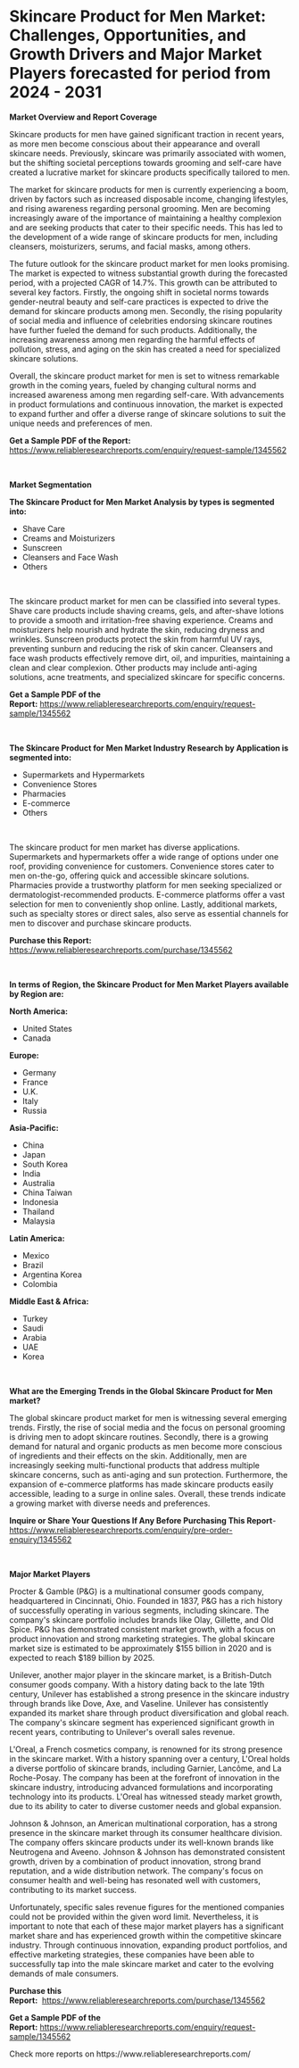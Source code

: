 <p><h1>Skincare Product for Men Market: Challenges, Opportunities, and Growth Drivers and Major Market Players forecasted for period from 2024 - 2031</h1></p><p><strong>Market Overview and Report Coverage</strong></p>
<p><p>Skincare products for men have gained significant traction in recent years, as more men become conscious about their appearance and overall skincare needs. Previously, skincare was primarily associated with women, but the shifting societal perceptions towards grooming and self-care have created a lucrative market for skincare products specifically tailored to men.</p><p>The market for skincare products for men is currently experiencing a boom, driven by factors such as increased disposable income, changing lifestyles, and rising awareness regarding personal grooming. Men are becoming increasingly aware of the importance of maintaining a healthy complexion and are seeking products that cater to their specific needs. This has led to the development of a wide range of skincare products for men, including cleansers, moisturizers, serums, and facial masks, among others.</p><p>The future outlook for the skincare product market for men looks promising. The market is expected to witness substantial growth during the forecasted period, with a projected CAGR of 14.7%. This growth can be attributed to several key factors. Firstly, the ongoing shift in societal norms towards gender-neutral beauty and self-care practices is expected to drive the demand for skincare products among men. Secondly, the rising popularity of social media and influence of celebrities endorsing skincare routines have further fueled the demand for such products. Additionally, the increasing awareness among men regarding the harmful effects of pollution, stress, and aging on the skin has created a need for specialized skincare solutions.</p><p>Overall, the skincare product market for men is set to witness remarkable growth in the coming years, fueled by changing cultural norms and increased awareness among men regarding self-care. With advancements in product formulations and continuous innovation, the market is expected to expand further and offer a diverse range of skincare solutions to suit the unique needs and preferences of men.</p></p>
<p><strong>Get a Sample PDF of the Report:</strong> <a href="https://www.reliableresearchreports.com/enquiry/request-sample/1345562">https://www.reliableresearchreports.com/enquiry/request-sample/1345562</a></p>
<p>&nbsp;</p>
<p><strong>Market Segmentation</strong></p>
<p><strong>The Skincare Product for Men Market Analysis by types is segmented into:</strong></p>
<p><ul><li>Shave Care</li><li>Creams and Moisturizers</li><li>Sunscreen</li><li>Cleansers and Face Wash</li><li>Others</li></ul></p>
<p>&nbsp;</p>
<p><p>The skincare product market for men can be classified into several types. Shave care products include shaving creams, gels, and after-shave lotions to provide a smooth and irritation-free shaving experience. Creams and moisturizers help nourish and hydrate the skin, reducing dryness and wrinkles. Sunscreen products protect the skin from harmful UV rays, preventing sunburn and reducing the risk of skin cancer. Cleansers and face wash products effectively remove dirt, oil, and impurities, maintaining a clean and clear complexion. Other products may include anti-aging solutions, acne treatments, and specialized skincare for specific concerns.</p></p>
<p><strong>Get a Sample PDF of the Report:</strong>&nbsp;<a href="https://www.reliableresearchreports.com/enquiry/request-sample/1345562">https://www.reliableresearchreports.com/enquiry/request-sample/1345562</a></p>
<p>&nbsp;</p>
<p><strong>The Skincare Product for Men Market Industry Research by Application is segmented into:</strong></p>
<p><ul><li>Supermarkets and Hypermarkets</li><li>Convenience Stores</li><li>Pharmacies</li><li>E-commerce</li><li>Others</li></ul></p>
<p>&nbsp;</p>
<p><p>The skincare product for men market has diverse applications. Supermarkets and hypermarkets offer a wide range of options under one roof, providing convenience for customers. Convenience stores cater to men on-the-go, offering quick and accessible skincare solutions. Pharmacies provide a trustworthy platform for men seeking specialized or dermatologist-recommended products. E-commerce platforms offer a vast selection for men to conveniently shop online. Lastly, additional markets, such as specialty stores or direct sales, also serve as essential channels for men to discover and purchase skincare products.</p></p>
<p><strong>Purchase this Report:</strong>&nbsp; <a href="https://www.reliableresearchreports.com/purchase/1345562">https://www.reliableresearchreports.com/purchase/1345562</a></p>
<p>&nbsp;</p>
<p><strong>In terms of Region, the Skincare Product for Men Market Players available by Region are:</strong></p>
<p>
    <p> <strong> North America: </strong>
        <ul>
            <li>United States</li>
            <li>Canada</li>
        </ul>
        </p> 
    <p> <strong> Europe: </strong>
        <ul>
            <li>Germany</li>
            <li>France</li>
            <li>U.K.</li>
            <li>Italy</li>
            <li>Russia</li>
        </ul>
        </p> 
    <p> <strong> Asia-Pacific: </strong>
        <ul>
            <li>China</li>
            <li>Japan</li>
            <li>South Korea</li>
            <li>India</li>
            <li>Australia</li>
            <li>China Taiwan</li>
            <li>Indonesia</li>
            <li>Thailand</li>
            <li>Malaysia</li>
        </ul>
        </p> 
    <p> <strong> Latin America: </strong>
        <ul>
            <li>Mexico</li>
            <li>Brazil</li>
            <li>Argentina Korea</li>
            <li>Colombia</li>
        </ul>
        </p> 
    <p> <strong> Middle East & Africa: </strong>
        <ul>
            <li>Turkey</li>
            <li>Saudi</li>
            <li>Arabia</li>
            <li>UAE</li>
            <li>Korea</li>
        </ul>
    </p>
    </p>
<p>&nbsp;</p>
<p><strong>What are the Emerging Trends in the Global Skincare Product for Men market?</strong></p>
<p><p>The global skincare product market for men is witnessing several emerging trends. Firstly, the rise of social media and the focus on personal grooming is driving men to adopt skincare routines. Secondly, there is a growing demand for natural and organic products as men become more conscious of ingredients and their effects on the skin. Additionally, men are increasingly seeking multi-functional products that address multiple skincare concerns, such as anti-aging and sun protection. Furthermore, the expansion of e-commerce platforms has made skincare products easily accessible, leading to a surge in online sales. Overall, these trends indicate a growing market with diverse needs and preferences.</p></p>
<p><strong>Inquire or Share Your Questions If Any Before Purchasing This Report</strong>- <a href="https://www.reliableresearchreports.com/enquiry/pre-order-enquiry/1345562">https://www.reliableresearchreports.com/enquiry/pre-order-enquiry/1345562</a></p>
<p>&nbsp;</p>
<p><strong>Major Market Players</strong></p>
<p><p>Procter & Gamble (P&G) is a multinational consumer goods company, headquartered in Cincinnati, Ohio. Founded in 1837, P&G has a rich history of successfully operating in various segments, including skincare. The company's skincare portfolio includes brands like Olay, Gillette, and Old Spice. P&G has demonstrated consistent market growth, with a focus on product innovation and strong marketing strategies. The global skincare market size is estimated to be approximately $155 billion in 2020 and is expected to reach $189 billion by 2025.</p><p>Unilever, another major player in the skincare market, is a British-Dutch consumer goods company. With a history dating back to the late 19th century, Unilever has established a strong presence in the skincare industry through brands like Dove, Axe, and Vaseline. Unilever has consistently expanded its market share through product diversification and global reach. The company's skincare segment has experienced significant growth in recent years, contributing to Unilever's overall sales revenue.</p><p>L'Oreal, a French cosmetics company, is renowned for its strong presence in the skincare market. With a history spanning over a century, L'Oreal holds a diverse portfolio of skincare brands, including Garnier, Lancôme, and La Roche-Posay. The company has been at the forefront of innovation in the skincare industry, introducing advanced formulations and incorporating technology into its products. L'Oreal has witnessed steady market growth, due to its ability to cater to diverse customer needs and global expansion.</p><p>Johnson & Johnson, an American multinational corporation, has a strong presence in the skincare market through its consumer healthcare division. The company offers skincare products under its well-known brands like Neutrogena and Aveeno. Johnson & Johnson has demonstrated consistent growth, driven by a combination of product innovation, strong brand reputation, and a wide distribution network. The company's focus on consumer health and well-being has resonated well with customers, contributing to its market success.</p><p>Unfortunately, specific sales revenue figures for the mentioned companies could not be provided within the given word limit. Nevertheless, it is important to note that each of these major market players has a significant market share and has experienced growth within the competitive skincare industry. Through continuous innovation, expanding product portfolios, and effective marketing strategies, these companies have been able to successfully tap into the male skincare market and cater to the evolving demands of male consumers.</p></p>
<p><strong>Purchase this Report:</strong>&nbsp;&nbsp;<a href="https://www.reliableresearchreports.com/purchase/1345562">https://www.reliableresearchreports.com/purchase/1345562</a></p>
<p></p>
<p><strong>Get a Sample PDF of the Report:</strong>&nbsp;<a href="https://www.reliableresearchreports.com/enquiry/request-sample/1345562">https://www.reliableresearchreports.com/enquiry/request-sample/1345562</a></p>
<p>Check more reports on https://www.reliableresearchreports.com/</p>